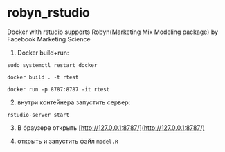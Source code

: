 # robyn_rstudio
Docker with rstudio supports Robyn(Marketing Mix Modeling package) by Facebook Marketing Science

1. Docker build+run:

`sudo systemctl restart docker`

`docker build . -t rtest`

`docker run -p 8787:8787 -it rtest`

2. внутри контейнера запустить сервер:

`rstudio-server start`

3. В браузере открыть [http://127.0.0.1:8787/](http://127.0.0.1:8787/)

4. открыть и запустить файл `model.R`